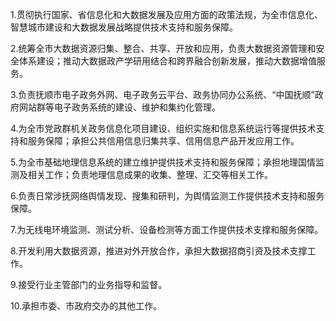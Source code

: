 1.贯彻执行国家、省信息化和大数据发展及应用方面的政策法规，为全市信息化、智慧城市建设和大数据发展战略提供技术支持和服务保障。

2.统筹全市大数据资源归集、整合、共享、开放和应用，负责大数据资源管理和安全体系建设；推动大数据政产学研用结合和跨界融合创新发展，推动大数据增值服务。

3.负责抚顺市电子政务外网、电子政务云平台、政务协同办公系统、“中国抚顺”政府网站群等电子政务系统的建设、维护和集约化管理。

4.为全市党政群机关政务信息化项目建设、组织实施和信息系统运行等提供技术支持和服务保障；承担公共信用信息归集共享、信用信息产品开发应用工作。

5.为全市基础地理信息系统的建立维护提供技术支持和服务保障；承担地理国情监测及相关工作；负责地理信息成果的收集、整理、汇交等相关工作。

6.负责日常涉抚网络舆情发现、搜集和研判，为舆情监测工作提供技术支持和服务保障。

7.为无线电环境监测、测试分析、设备检测等方面工作提供技术支撑和服务保障。

8.开发利用大数据资源，推进对外开放合作，承担大数据招商引资及技术支撑工作。

9.接受行业主管部门的业务指导和监督。

10.承担市委、市政府交办的其他工作。